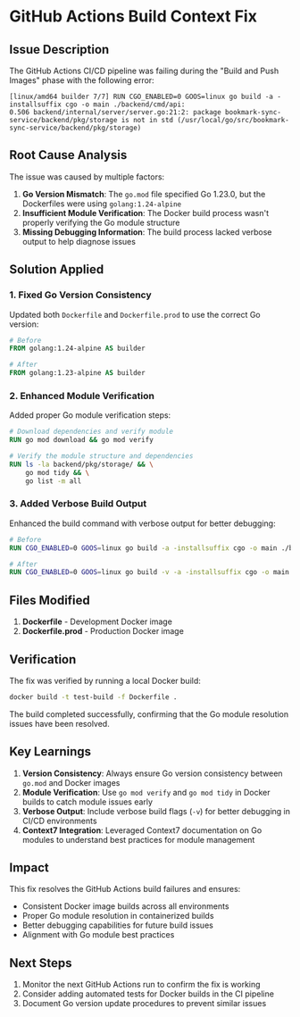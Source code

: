 # GitHub Actions Build Context Fix

## Issue Description
The GitHub Actions CI/CD pipeline was failing during the "Build and Push Images" phase with the following error:

```
[linux/amd64 builder 7/7] RUN CGO_ENABLED=0 GOOS=linux go build -a -installsuffix cgo -o main ./backend/cmd/api:
0.506 backend/internal/server/server.go:21:2: package bookmark-sync-service/backend/pkg/storage is not in std (/usr/local/go/src/bookmark-sync-service/backend/pkg/storage)
```

## Root Cause Analysis
The issue was caused by multiple factors:

1. **Go Version Mismatch**: The `go.mod` file specified Go 1.23.0, but the Dockerfiles were using `golang:1.24-alpine`
2. **Insufficient Module Verification**: The Docker build process wasn't properly verifying the Go module structure
3. **Missing Debugging Information**: The build process lacked verbose output to help diagnose issues

## Solution Applied

### 1. Fixed Go Version Consistency
Updated both `Dockerfile` and `Dockerfile.prod` to use the correct Go version:

```dockerfile
# Before
FROM golang:1.24-alpine AS builder

# After
FROM golang:1.23-alpine AS builder
```

### 2. Enhanced Module Verification
Added proper Go module verification steps:

```dockerfile
# Download dependencies and verify module
RUN go mod download && go mod verify

# Verify the module structure and dependencies
RUN ls -la backend/pkg/storage/ && \
    go mod tidy && \
    go list -m all
```

### 3. Added Verbose Build Output
Enhanced the build command with verbose output for better debugging:

```dockerfile
# Before
RUN CGO_ENABLED=0 GOOS=linux go build -a -installsuffix cgo -o main ./backend/cmd/api

# After
RUN CGO_ENABLED=0 GOOS=linux go build -v -a -installsuffix cgo -o main ./backend/cmd/api
```

## Files Modified

1. **Dockerfile** - Development Docker image
2. **Dockerfile.prod** - Production Docker image

## Verification

The fix was verified by running a local Docker build:

```bash
docker build -t test-build -f Dockerfile .
```

The build completed successfully, confirming that the Go module resolution issues have been resolved.

## Key Learnings

1. **Version Consistency**: Always ensure Go version consistency between `go.mod` and Docker images
2. **Module Verification**: Use `go mod verify` and `go mod tidy` in Docker builds to catch module issues early
3. **Verbose Output**: Include verbose build flags (`-v`) for better debugging in CI/CD environments
4. **Context7 Integration**: Leveraged Context7 documentation on Go modules to understand best practices for module management

## Impact

This fix resolves the GitHub Actions build failures and ensures:
- Consistent Docker image builds across all environments
- Proper Go module resolution in containerized builds
- Better debugging capabilities for future build issues
- Alignment with Go module best practices

## Next Steps

1. Monitor the next GitHub Actions run to confirm the fix is working
2. Consider adding automated tests for Docker builds in the CI pipeline
3. Document Go version update procedures to prevent similar issues